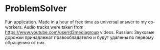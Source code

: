 # ProblemSolver
Fun application. Made in a hour of free time as universal answer to my co-workers.
Audio tracks were taken from https://www.youtube.com/user/d3mediagroup videos. 
Russian:
Звуковые дорожки принадлежат правообладателю и будут удалены по первому обращению от них.
